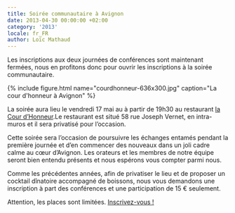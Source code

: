```yaml
---
title: Soirée communautaire à Avignon
date: 2013-04-30 00:00:00 +02:00
category: '2013'
locale: fr_FR
author: Loïc Mathaud
---
```


Les inscriptions aux deux journées de conférences sont maintenant fermées, nous en profitons donc pour ouvrir les inscriptions à la soirée communautaire.

{% include figure.html name="courdhonneur-636x300.jpg" caption="La cour d'honneur à Avignon" %}

La soirée aura lieu le vendredi 17 mai au à partir de 19h30 au restaurant [la Cour d&rsquo;Honneur][2].Le restaurant est situé 58 rue Joseph Vernet, en intra-muros et il sera privatisé pour l&rsquo;occasion.

Cette soirée sera l&rsquo;occasion de poursuivre les échanges entamés pendant la première journée et d&rsquo;en commencer des nouveaux dans un joli cadre calme au cœur d&rsquo;Avignon. Les orateurs et les membres de notre équipe seront bien entendu présents et nous espérons vous compter parmi nous.

Comme les précédentes années, afin de privatiser le lieu et de proposer un cocktail dînatoire accompagné de boissons, nous vous demandons une inscription à part des conférences et une participation de 15 € seulement.

Attention, les places sont limitées. [Inscrivez-vous !][1]

 [1]: http://sudweb.fr/2013/inscription.html "Inscription à la soirée communautaire Sud Web 2013"
 [2]: http://www.cour-honneur.com "Restaurant la Cour d'Honneur"

